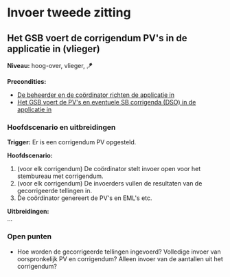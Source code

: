 # Invoer tweede zitting

## Het GSB voert de corrigendum PV's in de applicatie in (vlieger)

__Niveau:__ hoog-over, vlieger, 🪁

__Precondities:__

- [De beheerder en de coördinator richten de applicatie in](./Installatie-en-inrichting-applicatie.md#de-beheerder-en-de-coördinator-richten-de-applicatie-in-vlieger)
- [Het GSB voert de PV's en eventuele SB corrigenda (DSO) in de applicatie in](./Invoer-eerste-zitting.md#het-gsb-voert-de-pvs-en-eventuele-sb-corrigenda-dso-in-de-applicatie-in-vlieger)

### Hoofdscenario en uitbreidingen

__Trigger:__ Er is een corrigendum PV opgesteld.

__Hoofdscenario:__  

1. (voor elk corrigendum) De coördinator stelt invoer open voor het stembureau met corrigendum.
2. (voor elk corrigendum) De invoerders vullen de resultaten van de gecorrigeerde tellingen in.
3. De coördinator genereert de PV's en EML's etc.

__Uitbreidingen:__  
...

### Open punten

- Hoe worden de gecorrigeerde tellingen ingevoerd? Volledige invoer van oorspronkelijk PV en corrigendum? Alleen invoer van de aantallen uit het corrigendum?

